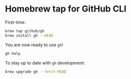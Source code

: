 # Homebrew tap for GitHub CLI

First-time:

```sh
brew tap github/gh
brew install gh --HEAD
```

You are now ready to use `gh`!

```sh
gh help
```

To stay up to date with `gh` development:

```sh
brew upgrade gh --fetch-HEAD
```
